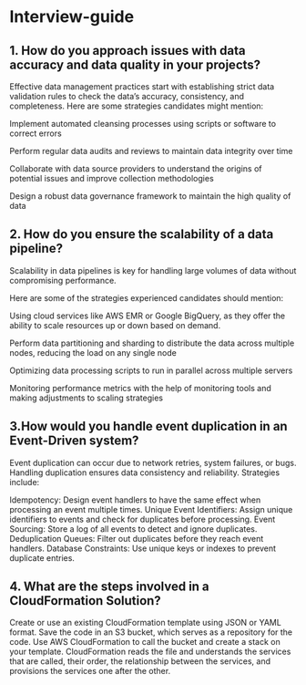 # Interview-guide

## 1. How do you approach issues with data accuracy and data quality in your projects?

Effective data management practices start with establishing strict data validation rules to check the data’s accuracy, consistency, and completeness. Here are some strategies candidates might mention: 

Implement automated cleansing processes using scripts or software to correct errors 

Perform regular data audits and reviews to maintain data integrity over time

Collaborate with data source providers to understand the origins of potential issues and improve collection methodologies 

Design a robust data governance framework to maintain the high quality of data

## 2. How do you ensure the scalability of a data pipeline?

Scalability in data pipelines is key for handling large volumes of data without compromising performance. 

Here are some of the strategies experienced candidates should mention: 

Using cloud services like AWS EMR or Google BigQuery, as they offer the ability to scale resources up or down based on demand. 

Perform data partitioning and sharding to distribute the data across multiple nodes, reducing the load on any single node

Optimizing data processing scripts to run in parallel across multiple servers

Monitoring performance metrics with the help of monitoring tools and making adjustments to scaling strategies

## 3.How would you handle event duplication in an Event-Driven system?

Event duplication can occur due to network retries, system failures, or bugs. Handling duplication ensures data consistency and reliability. Strategies include:

Idempotency: Design event handlers to have the same effect when processing an event multiple times.
Unique Event Identifiers: Assign unique identifiers to events and check for duplicates before processing.
Event Sourcing: Store a log of all events to detect and ignore duplicates.
Deduplication Queues: Filter out duplicates before they reach event handlers.
Database Constraints: Use unique keys or indexes to prevent duplicate entries.

## 4. What are the steps involved in a CloudFormation Solution?

Create or use an existing CloudFormation template using JSON or YAML format.
Save the code in an S3 bucket, which serves as a repository for the code.
Use AWS CloudFormation to call the bucket and create a stack on your template. 
CloudFormation reads the file and understands the services that are called, their order, the relationship between the services, and provisions the services one after the other.
